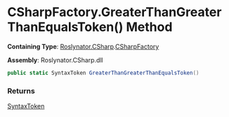 # CSharpFactory\.GreaterThanGreaterThanEqualsToken\(\) Method

**Containing Type**: [Roslynator.CSharp](../../README.md)\.[CSharpFactory](../README.md)

**Assembly**: Roslynator\.CSharp\.dll

```csharp
public static SyntaxToken GreaterThanGreaterThanEqualsToken()
```

### Returns

[SyntaxToken](https://docs.microsoft.com/en-us/dotnet/api/microsoft.codeanalysis.syntaxtoken)

